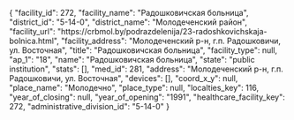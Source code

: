 {
    "facility_id": 272,
    "facility_name": "Радошковичская больница",
    "district_id": "5-14-0",
    "district_name": "Молодеченский район",
    "facility_url": "https:\/\/crbmol.by\/podrazdelenija\/23-radoshkovichskaja-bolnica.html",
    "facility_address": "Молодеченский р-н, г.п. Радошковичи, ул. Восточная",
    "title": "Радошковичская больница",
    "facility_type": null,
    "ap_1": "18",
    "name": "Радошковичская больница",
    "state": "public institution",
    "stats": [],
    "med_id": 281,
    "address": "Молодеченский р-н, г.п. Радошковичи, ул. Восточная",
    "devices": [],
    "coord_x_y": null,
    "place_name": "Молодечно",
    "place_type": null,
    "localties_key": 116,
    "year_of_closing": null,
    "year_of_opening": "1991",
    "healthcare_facility_key": 272,
    "administrative_division_id": "5-14-0"
}